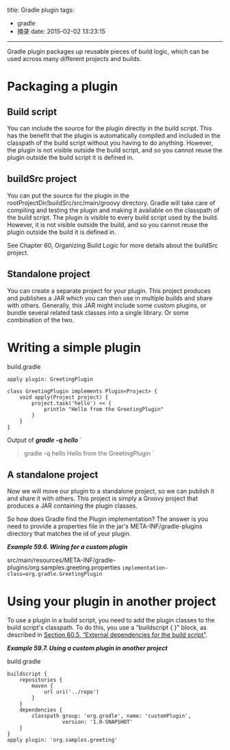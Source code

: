title: Gradle plugin
tags:
  - gradle
  - 摘录
date: 2015-02-02 13:23:15
---

Gradle plugin packages up reusable pieces of build logic, which can be used across many different projects and builds.

Packaging a plugin
===================

Build script
------------

You can include the source for the plugin directly in the build script. This has the benefit that the plugin is automatically compiled and included in the classpath of the build script without you having to do anything. However, the plugin is not visible outside the build script, and so you cannot reuse the plugin outside the build script it is defined in.

<!--more-->

buildSrc project
----------------
You can put the source for the plugin in the rootProjectDir/buildSrc/src/main/groovy directory. Gradle will take care of compiling and testing the plugin and making it available on the classpath of the build script. The plugin is visible to every build script used by the build. However, it is not visible outside the build, and so you cannot reuse the plugin outside the build it is defined in.

See Chapter 60, Organizing Build Logic for more details about the buildSrc project.

Standalone project
-------------------
You can create a separate project for your plugin. This project produces and publishes a JAR which you can then use in multiple builds and share with others. Generally, this JAR might include some custom plugins, or bundle several related task classes into a single library. Or some combination of the two.


Writing a simple plugin
========================
build.gradle
```
apply plugin: GreetingPlugin

class GreetingPlugin implements Plugin<Project> {
    void apply(Project project) {
        project.task('hello') << {
            println "Hello from the GreetingPlugin"
        }
    }
}
```
Output of ***gradle -q hello***
`
> gradle -q hello
Hello from the GreetingPlugin
`

A standalone project
--------------------
Now we will move our plugin to a standalone project, so we can publish it and share it with others. This project is simply a Groovy project that produces a JAR containing the plugin classes.

So how does Gradle find the Plugin implementation? The answer is you need to provide a properties file in the jar's META-INF/gradle-plugins directory that matches the id of your plugin.

***Example 59.6. Wiring for a custom plugin***

src/main/resources/META-INF/gradle-plugins/org.samples.greeting.properties
```implementation-class=org.gradle.GreetingPlugin```


Using your plugin in another project
=====================================
To use a plugin in a build script, you need to add the plugin classes to the build script's classpath. To do this, you use a “buildscript { }” block, as described in [Section 60.5, “External dependencies for the build script”][2].

***Example 59.7. Using a custom plugin in another project***

build.gradle
```
buildscript {
    repositories {
        maven {
            url uri('../repo')
        }
    }
    dependencies {
        classpath group: 'org.gradle', name: 'customPlugin',
                  version: '1.0-SNAPSHOT'
    }
}
apply plugin: 'org.samples.greeting'
```

[1]: http://www.gradle.org/docs/current/userguide/custom_plugins.html
[2]: http://www.gradle.org/docs/current/userguide/organizing_build_logic.html#sec:external_dependencies